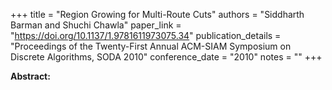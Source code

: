 +++
title = "Region Growing for Multi-Route Cuts"
authors = "Siddharth Barman and Shuchi Chawla"
paper_link = "https://doi.org/10.1137/1.9781611973075.34"
publication_details = "Proceedings of the Twenty-First Annual ACM-SIAM Symposium on Discrete Algorithms,  SODA 2010"
conference_date = "2010"
notes = ""
+++

<b>Abstract:</b>
